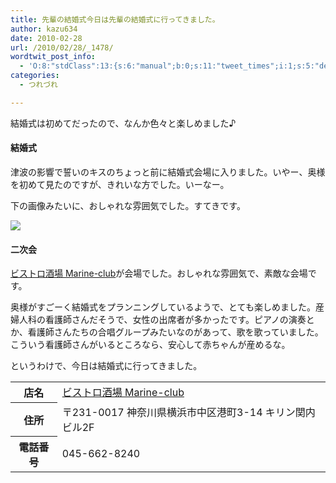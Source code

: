```yaml
---
title: 先輩の結婚式今日は先輩の結婚式に行ってきました。
author: kazu634
date: 2010-02-28
url: /2010/02/28/_1478/
wordtwit_post_info:
  - 'O:8:"stdClass":13:{s:6:"manual";b:0;s:11:"tweet_times";i:1;s:5:"delay";i:0;s:7:"enabled";i:1;s:10:"separation";s:2:"60";s:7:"version";s:3:"3.7";s:14:"tweet_template";b:0;s:6:"status";i:2;s:6:"result";a:0:{}s:13:"tweet_counter";i:2;s:13:"tweet_log_ids";a:1:{i:0;i:5137;}s:9:"hash_tags";a:0:{}s:8:"accounts";a:1:{i:0;s:7:"kazu634";}}'
categories:
  - つれづれ

---
```

<div class="section">
<p>
    結婚式は初めてだったので、なんか色々と楽しめました♪
</p>
  
<h4>
    結婚式
</h4>
  
<p>
    津波の影響で誓いのキスのちょっと前に結婚式会場に入りました。いやー、奥様を初めて見たのですが、きれいな方でした。いーなー。
</p>
  
<p>
    下の画像みたいに、おしゃれな雰囲気でした。すてきです。
</p>
  
<p>
<center>
</center>
</p>
  
<p>
<a href="http://flickr.com/photos/42332031@N02/4394141991/" onclick="__gaTracker('send', 'event', 'outbound-article', 'http://flickr.com/photos/42332031@N02/4394141991/', '');" title="Marriage glass"><img src="http://farm5.static.flickr.com/4023/4394141991_70a2935e9e.jpg" /></a>
</p></p> 
  
<h4>
    二次会
</h4>
  
<p>
<a href="http://r.gnavi.co.jp/e224500/?ak=VMPVyGdfIVYCrk8cr02oSYEV7QXvr8jhUTdC%2Ba4dsB8%3D" onclick="__gaTracker('send', 'event', 'outbound-article', 'http://r.gnavi.co.jp/e224500/?ak=VMPVyGdfIVYCrk8cr02oSYEV7QXvr8jhUTdC%2Ba4dsB8%3D', 'ビストロ酒場 Marine-club');" target="_blank">ビストロ酒場 Marine-club</a>が会場でした。おしゃれな雰囲気で、素敵な会場です。
</p>
  
<p>
    奥様がすごーく結婚式をプランニングしているようで、とても楽しめました。産婦人科の看護師さんだそうで、女性の出席者が多かったです。ピアノの演奏とか、看護師さんたちの合唱グループみたいなのがあって、歌を歌っていました。こういう看護師さんがいるところなら、安心して赤ちゃんが産めるな。
</p>
  
<p>
    というわけで、今日は結婚式に行ってきました。
</p>
  
<table>
<tr>
<th>
        店名
</th>
      
<td>
<a href="http://r.gnavi.co.jp/e224500/?ak=VMPVyGdfIVYCrk8cr02oSYEV7QXvr8jhUTdC%2Ba4dsB8%3D" onclick="__gaTracker('send', 'event', 'outbound-article', 'http://r.gnavi.co.jp/e224500/?ak=VMPVyGdfIVYCrk8cr02oSYEV7QXvr8jhUTdC%2Ba4dsB8%3D', 'ビストロ酒場 Marine-club');" target="_blank">ビストロ酒場 Marine-club</a>
</td>
</tr>
    
<tr>
<th>
        住所
</th>
      
<td>
        〒231-0017 神奈川県横浜市中区港町3-14 キリン関内ビル2F
</td>
</tr>
    
<tr>
<th>
        電話番号
</th>
      
<td>
        045-662-8240
</td>
</tr>
</table>
</div>